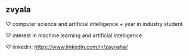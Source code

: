 ## zvyala

♡ computer science and artificial intelligence + year in industry student

♡ interest in machine learning and artificial intelligence 

♡ linkedin: https://www.linkedin.com/in/zaynaha/

<!---
zvyala/zvyala is a ✨ special ✨ repository because its `README.md` (this file) appears on your GitHub profile.
You can click the Preview link to take a look at your changes.
--->
